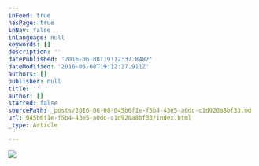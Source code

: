 ```yaml
---
inFeed: true
hasPage: true
inNav: false
inLanguage: null
keywords: []
description: ''
datePublished: '2016-06-08T19:12:37.848Z'
dateModified: '2016-06-08T19:12:27.911Z'
authors: []
publisher: null
title: ''
author: []
starred: false
sourcePath: _posts/2016-06-08-045b6f1e-f5b4-43e5-a0dc-c1d920a8bf33.md
url: 045b6f1e-f5b4-43e5-a0dc-c1d920a8bf33/index.html
_type: Article

---
```

![](https://the-grid-user-content.s3-us-west-2.amazonaws.com/a968ef1d-068c-4685-a1cb-bd711a4a4591.jpg)
